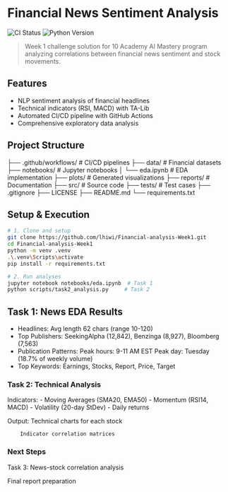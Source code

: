 # Financial News Sentiment Analysis

![CI Status](https://github.com/lhiwi/Financial-analysis-Week1/workflows/Python%20CI/CD/badge.svg)
![Python Version](https://img.shields.io/badge/python-3.11-blue)

> Week 1 challenge solution for 10 Academy AI Mastery program analyzing correlations between financial news sentiment and stock movements.

## Features
- NLP sentiment analysis of financial headlines
- Technical indicators (RSI, MACD) with TA-Lib
- Automated CI/CD pipeline with GitHub Actions
- Comprehensive exploratory data analysis

## Project Structure
├── .github/workflows/ # CI/CD pipelines
├── data/ # Financial datasets
├── notebooks/ # Jupyter notebooks
│ └── eda.ipynb # EDA implementation
├── plots/ # Generated visualizations
├── reports/ # Documentation
├── src/ # Source code
├── tests/ # Test cases
├── .gitignore
├── LICENSE
├── README.md
└── requirements.txt

## Setup & Execution
```bash
# 1. Clone and setup
git clone https://github.com/lhiwi/Financial-analysis-Week1.git
cd Financial-analysis-Week1
python -m venv .venv
.\.venv\Scripts\activate
pip install -r requirements.txt

# 2. Run analyses
jupyter notebook notebooks/eda.ipynb  # Task 1
python scripts/task2_analysis.py     # Task 2
```

## Task 1: News EDA Results
- Headlines: Avg length 62 chars (range 10-120)
- Top Publishers: SeekingAlpha (12,842), Benzinga (8,927), Bloomberg (7,563)
- Publication Patterns:
                        Peak hours: 9-11 AM EST
                        Peak day: Tuesday (18.7% of weekly volume)
- Top Keywords: Earnings, Stocks, Report, Price, Target

### Task 2: Technical Analysis
Indicators:
        - Moving Averages (SMA20, EMA50)
        - Momentum (RSI14, MACD)
        - Volatility (20-day StDev)
        - Daily returns

Output:
        Technical charts for each stock

        Indicator correlation matrices

### Next Steps
Task 3: News-stock correlation analysis

Final report preparation
